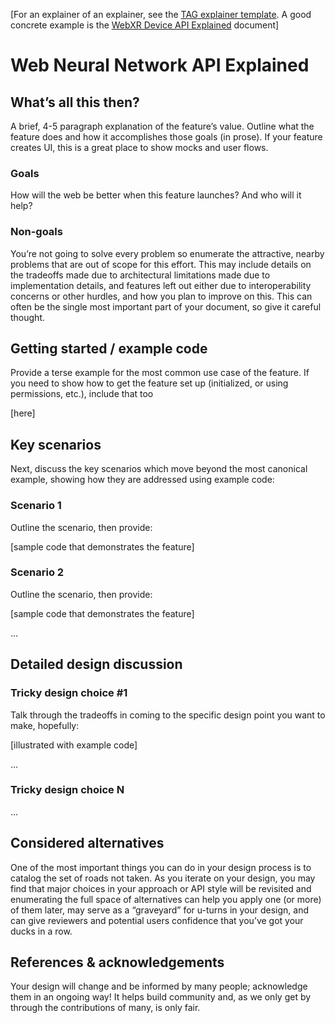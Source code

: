 [For an explainer of an explainer, see the [TAG explainer template](https://github.com/w3ctag/w3ctag.github.io/blob/master/explainers.md). A good concrete example is the [WebXR Device API Explained](https://github.com/immersive-web/webxr/blob/master/explainer.md) document]

# Web Neural Network API Explained

## What’s all this then?

A brief, 4-5 paragraph explanation of the feature’s value. Outline what the feature does and how it accomplishes those goals (in prose). If your feature creates UI, this is a great place to show mocks and user flows.

### Goals

How will the web be better when this feature launches? And who will it help?

### Non-goals

You’re not going to solve every problem so enumerate the attractive, nearby problems that are out of scope for this effort. This may include details on the tradeoffs made due to architectural limitations made due to implementation details, and features left out either due to interoperability concerns or other hurdles, and how you plan to improve on this. This can often be the single most important part of your document, so give it careful thought.

## Getting started / example code

Provide a terse example for the most common use case of the feature.  If you need to show how to get the feature set up (initialized, or using permissions, etc.), include that too

[here]

## Key scenarios

Next, discuss the key scenarios which move beyond the most canonical example, showing how they are addressed using example code:

### Scenario 1

Outline the scenario, then provide:

[sample code that demonstrates the feature]

### Scenario 2

Outline the scenario, then provide:

[sample code that demonstrates the feature]

…
## Detailed design discussion

### Tricky design choice #1

Talk through the tradeoffs in coming to the specific design point you want to make, hopefully:

[illustrated with example code]

…

### Tricky design choice N

…

## Considered alternatives
One of the most important things you can do in your design process is to catalog the set of roads not taken. As you iterate on your design, you may find that major choices in your approach or API style will be revisited and enumerating the full space of alternatives can help you apply one (or more) of them later, may serve as a “graveyard” for u-turns in your design, and can give reviewers and potential users confidence that you’ve got your ducks in a row.

## References & acknowledgements

Your design will change and be informed by many people; acknowledge them in an ongoing way! It helps build community and, as we only get by through the contributions of many, is only fair.
